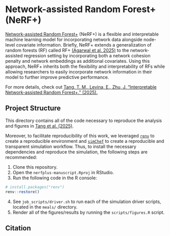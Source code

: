 
<!-- README.md is generated from README.Rmd. Please edit that file -->

# Network-assisted Random Forest+ (NeRF+)

[Network-assisted Random Forest+]() (NeRF+) is a flexible and
interpretable machine learning model for incorporating network data
alongside node-level covariate information. Briefly, NeRF+ extends a
generalization of random forests (RF) called RF+ [(Agarwal et
al. 2025)](https://arxiv.org/pdf/2307.01932) to the network-assisted
regression setting by incorporating both a network cohesion penalty and
network embeddings as additional covariates. Using this approach, NeRF+
inherits both the flexibility and interpretability of RFs while allowing
researchers to easily incorporate network information in their model to
further improve predictive performance.

For more details, check out [Tang, T. M., Levina, E., Zhu, J.
“Interpretable Network-assisted Random Forest+.” (2025).]()

## Project Structure

This directory contains all of the code necessary to reproduce the
analysis and figures in [Tang et al. (2025)]().

Moreover, to facilitate reproducibility of this work, we leveraged
[`renv`](https://rstudio.github.io/renv/articles/renv.html) to create a
reproducible environment and
[`simChef`](https://yu-group.github.io/simChef/) to create a
reproducible and transparent simulation workflow. Thus, to install the
necessary dependencies and reproduce the simulation, the following steps
are recommended:

1.  Clone this repository.
2.  Open the `nerfplus-manuscript.Rproj` in RStudio.
3.  Run the following code in the R console:

``` r
# install.packages("renv")
renv::restore()
```

4.  See `job_scripts/driver.sh` to run each of the simulation driver
    scripts, located in the `meals/` directory.
5.  Render all of the figures/results by running the `scripts/figures.R`
    script.

## Citation

``` r
```
